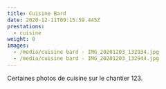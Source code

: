 ```yaml
---
title: Cuisine Bard
date: 2020-12-11T09:15:59.445Z
prestations:
  - cuisine
weight: 0
images:
  - /media/cuisine bard - IMG_20201203_132934.jpg
  - /media/cuisine bard - IMG_20201203_132944.jpg
---
```


Certaines photos de cuisine sur le chantier 123.
